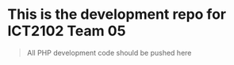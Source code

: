 # This is the development repo for ICT2102 Team 05
> All PHP development code should be pushed here
